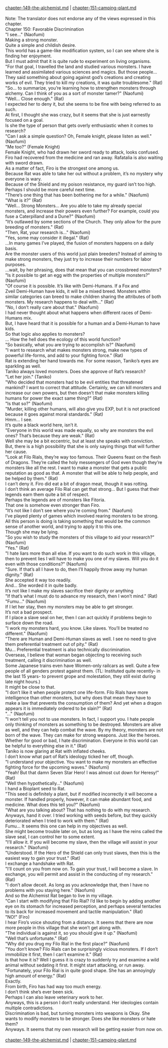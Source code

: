 [chapter-149-the-alchemist.md](./chapter-149-the-alchemist.md) | [chapter-151-camping-plant.md](./chapter-151-camping-plant.md) <br/>
<br/>
Note: The translator does not endorse any of the views expressed in this chapter.<br/>
Chapter 150: Favorable Discrimination<br/>
"I see…" (Naofumi)<br/>
Making a strong monster.<br/>
Quite a simple and childish desire.<br/>
This world has a game-like modification system, so I can see where she is finding her enjoyment.<br/>
But I must admit that it is quite rude to experiment on living organisms.<br/>
"For that goal, I travelled the land and studied various monsters. I have learned and assimilated various sciences and magics. But those people… They said something about going against god’s creations and creating works of evil. They tried to kill my creations, it was quite troublesome." (Rat)<br/>
"So… to summarize, you’re learning how to strengthen monsters through alchemy. Can I think of you as a sort of monster tamer?" (Naofumi)<br/>
"Well… Close enough." (Rat)<br/>
I expected her to deny it, but she seems to be fine with being referred to as such.<br/>
At first, I thought she was crazy, but it seems that she is just earnestly focused on a goal.<br/>
Is she the type of person that gets overly enthusiastic when it comes to research?<br/>
"Can I ask a simple question? Oh, Female knight, please listen as well." (Naofumi)<br/>
"Me too?" (Female Knight)<br/>
Female Knight, who had drawn her sword ready to attack, looks confused.<br/>
Firo had recovered from the medicine and ran away. Rafatalia is also waiting with sword drawn.<br/>
As a matter of fact, Firo is the strongest one among us.<br/>
Because Rat was able to take her out without a problem, it’s no mystery why everyone is wary.<br/>
Because of the Shield and my poison resistance, my guard isn’t too high.<br/>
Perhaps I should be more careful next time.<br/>
"There’s one thing that has been bothering me for a while." (Naofumi)<br/>
"What is it?" (Rat)<br/>
"Well… Strong Monsters… Are you able to take my already special monsters, and increase their powers even further? For example, could you fuse a Caterpilland and a Dune?" (Naofumi)<br/>
"It’s outlawed by some sections of the Church. They only allow for the pure breeding of monsters." (Rat)<br/>
"Then, Rat, your research is…" (Naofumi)<br/>
"Yes, some may consider it illegal." (Rat)<br/>
…In many games I’ve played, the fusion of monsters happens on a daily basis.<br/>
Are the monster users of this world just plain breeders? Instead of aiming to make strong monsters, they just try to increase their numbers for labor purposes.<br/>
…wait, by her phrasing, does that mean that you can crossbreed monsters?<br/>
"Is it possible to get an egg with the properties of multiple monsters?" (Naofumi)<br/>
"Of course it is possible. It’s like with Demi-Humans. If a Fox and Zveil Demi-Human have kids, it will be a mixed breed. Monsters within similar categories can breed to make children sharing the attributes of both monsters. My research happens to deal with…" (Rat)<br/>
"No, I don’t really care about that." (Naofumi)<br/>
I had never thought about what happens when different races of Demi-Humans mix.<br/>
But, I have heard that it is possible for a human and a Demi-Human to have kids.<br/>
So that logic also applies to monsters?<br/>
… How the hell does the ecology of this world function?<br/>
"So basically, what you are trying to accomplish is?" (Naofumi)<br/>
"I want to research what makes monsters strong, make new types of powerful life-forms, and add to your fighting force." (Rat)<br/>
Rat is extending her hand towards me. For some reason, Taniko’s eyes are sparkling as well.<br/>
Taniko always loved monsters. Does she approve of Rat’s research?<br/>
"Let her join." (Taniko)<br/>
"Who decided that monsters had to be evil entities that threatened mankind? I want to correct that attitude. Certainly, we can kill monsters and increase our own powers, but then doesn’t that make monsters killing humans for power the exact same thing?" (Rat)<br/>
"Is that so?" (Naofumi)<br/>
"Murder, killing other humans, will also give you EXP, but it is not practiced because it goes against moral standards." (Rat)<br/>
Hmm… I see.<br/>
It’s quite a black world here, isn’t it.<br/>
"Everyone in this world was made equally, so why are monsters the evil ones? That’s because they are weak." (Rat)<br/>
Well she may be a bit eccentric, but at least she speaks with conviction.<br/>
But, there is a high possibility that she is only saying things that will further her cause.<br/>
"Look at Filo Rials, they’re way too famous. Their Queens feast on the flesh of Dragons. They’re called the holy messengers of God even though they’re monsters like all the rest. I want to make a monster that gets a public reputation as good as that. A monster that will be able to help people, and be helped by them." (Rat)<br/>
I can’t deny it. Firo did eat a bit of dragon meat, though it was rotting.<br/>
I don’t think an average Filo Rial can get that strong… But I guess that their legends earn them quite a bit of respect.<br/>
Perhaps the legends are of monsters like Fitoria.<br/>
That one is somehow even stronger than Firo.<br/>
"It’s not like I don’t see where you’re coming from." (Naofumi)<br/>
I’ve played plenty of games which involved rearing monsters to be strong.<br/>
All this person is doing is taking something that would be the common sense of another world, and trying to apply it to this one.<br/>
Though she may be lying.<br/>
"So you wish to study the monsters of this village to aid your research?" (Naofumi)<br/>
"Yes." (Rat)<br/>
"I hate liars more than all else. If you want to do such work in this village, then to prevent lies I will have to make you one of my slaves. Will you do it even with those conditions?" (Naofumi)<br/>
"Sure. If that’s all I have to do, then I’ll happily throw away my human dignity." (Rat)<br/>
She accepted it way too readily.<br/>
And… She worded it in quite badly.<br/>
It’s not like I make my slaves sacrifice their dignity or anything<br/>
"If that’s what I must do to advance my research, then I won’t mind." (Rat)<br/>
"Fumu…" (Naofumi)<br/>
If I let her stay, then my monsters may be able to get stronger.<br/>
It’s not a bad prospect.<br/>
If I place a slave seal on her, then I can act quickly if problems begin to surface down the road.<br/>
"I work my monsters hard, you know. Like slaves. You’ll be treated no different." (Naofumi)<br/>
"There are Human and Demi-Human slaves as well. I see no need to give them preferential treatment out of pity." (Rat)<br/>
Mu… Preferential treatment is also technically discrimination.<br/>
Overseas, I believe that woman began objecting to receiving such treatment, calling it discrimination as well.<br/>
Some Japanese trains even have Women-only railcars as well. Quite a few people of all genders protest against them. (TL: Instituted quite recently- in the last 15 years- to prevent grope and molestation, they still exist during late night hours.)<br/>
It might be close to that.<br/>
"I don’t like it when people protect one life-form. Filo Rials have more intelligence than other monsters, but why does that mean they have to make a law that prevents the consumption of them? And yet when a dragon appears it is immediately ordered to be slain?" (Rat)<br/>
"…" (Naofumi)<br/>
"I won’t tell you not to use monsters. In fact, I support you. I hate people only thinking of monsters as something to be destroyed. Monsters are alive as well, and they can help combat the wave. By my theory, monsters are not born of the wave. They can make for strong weapons. Just like the heroes. Whether for good or bad, I hate discrimination. Everyone in this world can be helpful to everything else in it." (Rat)<br/>
Taniko is now glaring at Rat with inflated cheeks.<br/>
I don’t know what part of Rat’s ideology ticked her off, though.<br/>
"I understand your objective. You want to make my monsters an effective fighting force for the upcoming waves." (Naofumi)<br/>
"Yeah! But that damn Seven Star Hero! I was almost cut down for Heresy!" (Rat)<br/>
"Well then hypothetically…" (Naofumi)<br/>
I hand a Bioplant seed to Rat.<br/>
"This seed is definitely a plant, but if modified incorrectly it will become a monster. If handled properly, however, it can make abundant food, and medicine. What does this tell you?" (Naofumi)<br/>
"What are you talking about? That has nothing to do with my research. Anyways, hand it over. I tried working with seeds before, but they quickly deteriorated when I tried to work with them." (Rat)<br/>
Fumu… It seems this one can help in my objectives as well.<br/>
She might become trouble later on, but as long as I have the reins called the slave seal, I can control her to some extent.<br/>
"I’ll allow it. If you will become my slave, then the village will assist in your research." (Naofumi)<br/>
"Understood. If the Hero of the Shield can only trust slaves, then this is the easiest way to gain your trust." (Rat)<br/>
I exchange a handshake with Rat.<br/>
"I’ll count on you from now on. To gain your trust, I will become a slave. In exchange, you will permit and assist in the conducting of my research." (Rat)<br/>
"I don’t allow deceit. As long as you acknowledge that, then I have no problems with you staying here." (Naofumi)<br/>
And so the Alchemist Rat began to live in my village.<br/>
"Can I start with modifying that Filo Rial? I’d like to begin by adding another eye on its stomach for increased perception, and perhaps several tentacles to its back for increased movement and tactile manipulation." (Rat)<br/>
"NO!" (Firo)<br/>
I hear Firo’s voice shouting from a distance. It seems that there are now more people in this village that she won’t get along with.<br/>
"The individual is against it, so you should give it up." (Naofumi)<br/>
"Well that’s unfortunate." (Rat)<br/>
"Why did you drug my Filo Rial in the first place?" (Naofumi)<br/>
"You don’t know? Filo Rials can be surprisingly vicious monsters. If I don’t immobilize it first, then I can’t examine it." (Rat)<br/>
Is that how it is? Well I guess it is crazy to suddenly try and examine a wild animal without sedating it first. It might start attacking, or run away.<br/>
"Fortunately, your Filo Rial is in quite good shape. She has an annoyingly high amount of energy." (Rat)<br/>
Exactly.<br/>
From birth, Firo has had way too much energy.<br/>
I don’t think she’s ever been sick.<br/>
Perhaps I can also leave veterinary work to her.<br/>
Anyways, this is a person I don’t really understand. Her ideologies contain multiple contradictions.<br/>
Discrimination is bad, but turning monsters into weapons is Okay. She wants to modify monsters to be stronger. Does she like monsters or hate them?<br/>
Anyways. It seems that my own research will be getting easier from now on.<br/>
<br/>
[chapter-149-the-alchemist.md](./chapter-149-the-alchemist.md) | [chapter-151-camping-plant.md](./chapter-151-camping-plant.md) <br/>
